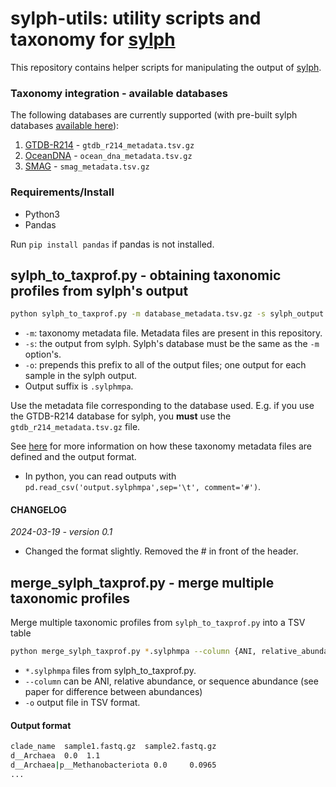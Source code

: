 # sylph-utils: utility scripts and taxonomy for [sylph](https://github.com/bluenote-1577/sylph)

This repository contains helper scripts for manipulating the output of [sylph](https://github.com/bluenote-1577/sylph). 

### Taxonomy integration - available databases 
The following databases are currently supported (with pre-built sylph databases [available here](https://github.com/bluenote-1577/sylph/wiki/Pre%E2%80%90built-databases)):

1. [GTDB-R214](https://gtdb.ecogenomic.org/) - `gtdb_r214_metadata.tsv.gz`
2. [OceanDNA](https://doi.org/10.1038/s41597-022-01392-5) - `ocean_dna_metadata.tsv.gz`
3. [SMAG](https://www.nature.com/articles/s41467-023-43000-z) - `smag_metadata.tsv.gz`



### Requirements/Install

* Python3
* Pandas

Run `pip install pandas` if pandas is not installed. 

## sylph_to_taxprof.py - obtaining taxonomic profiles from sylph's output

```sh
python sylph_to_taxprof.py -m database_metadata.tsv.gz -s sylph_output.tsv -o prefix_or_folder/
```
* `-m`: taxonomy metadata file. Metadata files are present in this repository.
* `-s`: the output from sylph. Sylph's database must be the same as the `-m` option's.
* `-o`: prepends this prefix to all of the output files; one output for each sample in the sylph output.
* Output suffix is `.sylphmpa`.  

Use the metadata file corresponding to the database used. E.g. if you use the GTDB-R214 database for sylph, you **must** use the `gtdb_r214_metadata.tsv.gz` file. 

See [here](https://github.com/bluenote-1577/sylph/wiki/Integrating-taxonomic-information-with-sylph#custom-taxonomies-and-how-it-works) for more information on how these taxonomy metadata files are defined and the output format. 

* In python, you can read outputs with `pd.read_csv('output.sylphmpa',sep='\t', comment='#')`.

#### CHANGELOG

_2024-03-19 - version 0.1_ 
* Changed the format slightly. Removed the # in front of the header. 
  
## merge_sylph_taxprof.py - merge multiple taxonomic profiles

Merge multiple taxonomic profiles from `sylph_to_taxprof.py` into a TSV table 

```sh
python merge_sylph_taxprof.py *.sylphmpa --column {ANI, relative_abundance, sequence_abundance} -o output_table.tsv
```

* `*.sylphmpa` files from sylph_to_taxprof.py. 
* `--column` can be ANI, relative abundance, or sequence abundance (see paper for difference between abundances)
* `-o` output file in TSV format.

#### Output format
```sh
clade_name  sample1.fastq.gz  sample2.fastq.gz
d__Archaea  0.0  1.1
d__Archaea|p__Methanobacteriota 0.0     0.0965
...
```
